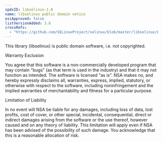 ```yaml
---
spdxID: libselinux-1.0
name: libselinux public domain notice
osiApproved: false
listVersionAdded: 3.8
crossRefs: 
  - "https://github.com/SELinuxProject/selinux/blob/master/libselinux/LICENSE"
---
```


This library (libselinux) is public domain software, i.e. not copyrighted.

Warranty Exclusion

You agree that this software is a non-commercially developed program that may contain "bugs" (as that term is used in the industry) and that it may not function as intended. The software is licensed "as is". NSA makes no, and hereby expressly disclaims all, warranties, express, implied, statutory, or otherwise with respect to the software, including noninfringement and the implied warranties of merchantability and fitness for a particular purpose.

Limitation of Liability

In no event will NSA be liable for any damages, including loss of data, lost profits, cost of cover, or other special, incidental, consequential, direct or indirect damages arising from the software or the use thereof, however caused and on any theory of liability. This limitation will apply even if NSA has been advised of the possibility of such damage. You acknowledge that this is a reasonable allocation of risk.
